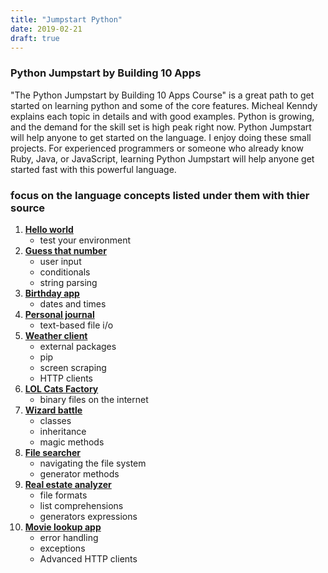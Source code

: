 ```yaml
---
title: "Jumpstart Python"
date: 2019-02-21
draft: true
---
```



### Python Jumpstart by Building 10 Apps

"The Python Jumpstart by Building 10 Apps Course" is a great path to get started on learning python and some of the core features. Micheal Kenndy explains each topic in details and with good examples. Python is growing, and the demand for the skill set is high peak right now. Python Jumpstart will help anyone to get started on the language. I enjoy doing these small projects. For experienced programmers or someone who already know Ruby, Java, or JavaScript, learning Python Jumpstart will help anyone get started fast with this powerful language.


### focus on the language concepts listed under them with thier source

1. [**Hello world**](https://github.com/mikeckennedy/python-jumpstart-course-demos/tree/master/apps/01_hello_world/you_try)
    * test your environment
2. [**Guess that number**](https://github.com/mikeckennedy/python-jumpstart-course-demos/tree/master/apps/02-guess-number-app)
    * user input
    * conditionals
    * string parsing
3. [**Birthday app**](https://github.com/mikeckennedy/python-jumpstart-course-demos/tree/master/apps/03_birthday/you_try)
    * dates and times
4. [**Personal journal**](https://github.com/mikeckennedy/python-jumpstart-course-demos/tree/master/apps/04_journal/you_try)
    * text-based file i/o
5. [**Weather client**](https://github.com/mikeckennedy/python-jumpstart-course-demos/tree/master/apps/05_weather_client/you_try)
    * external packages
    * pip
    * screen scraping
    * HTTP clients
6. [**LOL Cats Factory**](https://github.com/mikeckennedy/python-jumpstart-course-demos/tree/master/apps/06_lolcat_factory/you_try)
    * binary files on the internet
7. [**Wizard battle**](https://github.com/mikeckennedy/python-jumpstart-course-demos/tree/master/apps/07_wizard_battle/you_try)
    * classes
    * inheritance
    * magic methods
8. [**File searcher**](https://github.com/mikeckennedy/python-jumpstart-course-demos/tree/master/apps/08_file_searcher/you_try)
    * navigating the file system
    * generator methods
9. [**Real estate analyzer**](https://github.com/mikeckennedy/python-jumpstart-course-demos/tree/master/apps/09_real_estate_analyzer/you_try)
    * file formats
    * list comprehensions
    * generators expressions
10. [**Movie lookup app**](https://github.com/mikeckennedy/python-jumpstart-course-demos/tree/master/apps/10_movie_search/you_try)
    * error handling
    * exceptions
    * Advanced HTTP clients
